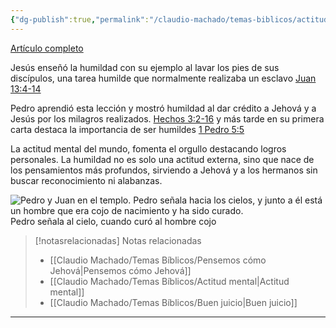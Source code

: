 ```yaml
---
{"dg-publish":true,"permalink":"/claudio-machado/temas-biblicos/actitud-mental-y-humildad/","title":"Actitud mental y humildad","tags":["Pedro","Humildad","Pensamientos"]}
---
```


[Artículo completo](https://wol.jw.org/es/wol/d/r4/lp-s/2025321)

Jesús enseñó la humildad con su ejemplo al lavar los pies de sus discípulos, una tarea humilde que normalmente realizaba un esclavo [Juan 13:4-14](https://wol.jw.org/es/wol/b/r4/lp-s/nwtsty/43/13#v=43:13:4-43:13:14) 

Pedro aprendió esta lección y mostró humildad al dar crédito a Jehová y a Jesús por los milagros realizados. [Hechos 3:2-16](https://wol.jw.org/es/wol/b/r4/lp-s/nwtsty/44/3#v=44:3:2-44:3:16) y más tarde en su primera carta destaca la importancia de ser humildes [1 Pedro 5:5](https://wol.jw.org/es/wol/bc/r4/lp-s/2025321/18/0) 

La actitud mental del mundo, fomenta el orgullo destacando logros personales. La humildad no es solo una actitud externa, sino que nace de los pensamientos más profundos, sirviendo a Jehová y a los hermanos sin buscar reconocimiento ni alabanzas.  

![Pedro y Juan en el templo. Pedro señala hacia los cielos, y junto a él está un hombre que era cojo de nacimiento y ha sido curado.](https://wol.jw.org/es/wol/mp/r4/lp-s/w25/2025/185)
<span class = "pie-foto">Pedro señala al cielo, cuando curó al hombre cojo</span>

> [!notasrelacionadas] Notas relacionadas
> - [[Claudio Machado/Temas Bíblicos/Pensemos cómo Jehová\|Pensemos cómo Jehová]]
> - [[Claudio Machado/Temas Bíblicos/Actitud mental\|Actitud mental]]
> - [[Claudio Machado/Temas Bíblicos/Buen juicio\|Buen juicio]] 



---


